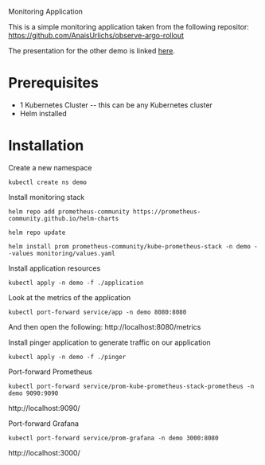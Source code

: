 Monitoring Application

This is a simple monitoring application taken from the following repositor: https://github.com/AnaisUrlichs/observe-argo-rollout 

The presentation for the other demo is linked [here](https://youtu.be/Z8hfs_CN1EY).

# Prerequisites

* 1 Kubernetes Cluster -- this can be any Kubernetes cluster
* Helm installed

# Installation

Create a new namespace
```
kubectl create ns demo

```

Install monitoring stack

```
helm repo add prometheus-community https://prometheus-community.github.io/helm-charts

helm repo update 

helm install prom prometheus-community/kube-prometheus-stack -n demo --values monitoring/values.yaml
```

Install application resources
```
kubectl apply -n demo -f ./application
```

Look at the metrics of the application
```
kubectl port-forward service/app -n demo 8080:8080
```

And then open the following:
http://localhost:8080/metrics

Install pinger application to generate traffic on our application
```
kubectl apply -n demo -f ./pinger
```

Port-forward Prometheus
```
kubectl port-forward service/prom-kube-prometheus-stack-prometheus -n demo 9090:9090
```

http://localhost:9090/

Port-forward Grafana
```
kubectl port-forward service/prom-grafana -n demo 3000:8080
```

http://localhost:3000/

